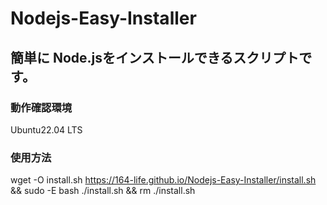 # Nodejs-Easy-Installer
## 簡単に Node.jsをインストールできるスクリプトです。
### 動作確認環境 
Ubuntu22.04 LTS
### 使用方法
wget -O install.sh https://164-life.github.io/Nodejs-Easy-Installer/install.sh && sudo -E bash ./install.sh && rm ./install.sh
